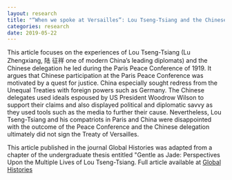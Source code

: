 ```yaml
---
layout: research
title: "“When we spoke at Versailles”: Lou Tseng-Tsiang and the Chinese Delegation at the 1919 Paris Peace Conference, A Frustrated Quest for Justice"
categories: research
date: 2019-05-22
---
```

This article focuses on the experiences of Lou Tseng-Tsiang (Lu Zhengxiang, 陆 征祥 one of modern China’s leading diplomats) and the Chinese delegation he led during the Paris Peace Conference of 1919. It argues that Chinese participation at the Paris Peace Conference was motivated by a quest for justice. China especially sought redress from the Unequal Treaties with foreign powers such as Germany. The Chinese delegates used ideals espoused by US President Woodrow Wilson to support their claims and also displayed political and diplomatic savvy as they used tools such as the media to further their cause. Nevertheless, Lou Tseng-Tsiang and his compatriots in Paris and China were disappointed with the outcome of the Peace Conference and the Chinese delegation ultimately did not sign the Treaty of Versailles.

This article published in the journal Global Histories was adapted from a chapter of the undergraduate thesis entitled "Gentle as Jade: Perspectives Upon the Multiple Lives of Lou Tseng-Tsiang. Full article available at [Global Histories](https://www.globalhistories.com/index.php/GHSJ/article/view/35/5) 
